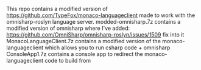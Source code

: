 This repo contains a modified version of https://github.com/TypeFox/monaco-languageclient made to work with the omnisharp-roslyn language server.
modded-omnisharp.7z contains a modified version of omnisharp where I've added: https://github.com/OmniSharp/omnisharp-roslyn/issues/1509 fix into it
MonacoLanguageClient.7z contains a modified version of the monaco-languageclient which allows you to run csharp code + omnisharp
ConsoleApp1.7z contains a console app to redirect the monaco-languageclient code to build from
